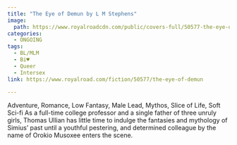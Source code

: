 ```yaml
---
title: "The Eye of Demun by L M Stephens"
image:
  path: https://www.royalroadcdn.com/public/covers-full/50577-the-eye-of-demun.jpg
categories:
  - ONGOING
tags:
  - BL/MLM
  - Bi♥
  - Queer
  - Intersex
link: https://www.royalroad.com/fiction/50577/the-eye-of-demun

---
```

Adventure, Romance, Low Fantasy, Male Lead, Mythos, Slice of Life, Soft Sci-fi
As a full-time college professor and a single father of three unruly girls, Thomas Ullian has little time to indulge the fantasies and mythology of Simius’ past until a youthful pestering, and determined colleague by the name of Orokio Musoxee enters the scene. 


